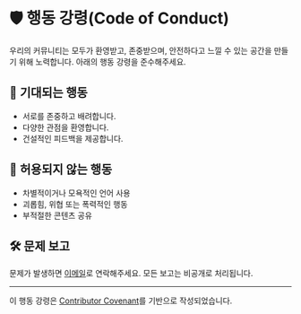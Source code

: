 # 🛡️ 행동 강령(Code of Conduct)

우리의 커뮤니티는 모두가 환영받고, 존중받으며, 안전하다고 느낄 수 있는 공간을 만들기 위해 노력합니다. 아래의 행동 강령을 준수해주세요.

## 🤝 기대되는 행동

- 서로를 존중하고 배려합니다.
- 다양한 관점을 환영합니다.
- 건설적인 피드백을 제공합니다.

## 🚫 허용되지 않는 행동

- 차별적이거나 모욕적인 언어 사용
- 괴롭힘, 위협 또는 폭력적인 행동
- 부적절한 콘텐츠 공유

## 🛠️ 문제 보고

문제가 발생하면 [이메일](mailto:admin@example.com)로 연락해주세요. 모든 보고는 비공개로 처리됩니다.

---

이 행동 강령은 [Contributor Covenant](https://www.contributor-covenant.org/)를 기반으로 작성되었습니다.
